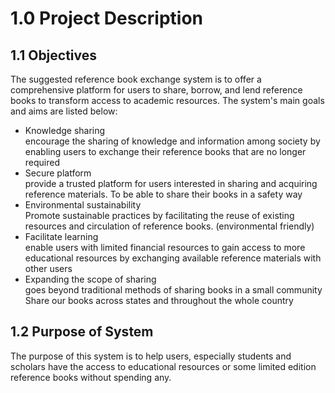 # 1.0 Project Description
## 1.1 Objectives
The suggested reference book exchange system is to offer a comprehensive platform for users to share, borrow, and lend reference books to transform access to academic resources. The system's main goals and aims are listed below:
- Knowledge sharing <br>
encourage the sharing of knowledge and information among society by enabling users to exchange their reference books that are no longer required
- Secure platform <br>
provide a trusted platform for users interested in sharing and acquiring reference materials. To be able to share their books in a safety way
- Environmental sustainability <br>
Promote sustainable practices by facilitating the reuse of existing resources and circulation of reference books. (environmental friendly)
- Facilitate learning <br>
enable users with limited financial resources to gain access to more educational resources by exchanging available reference materials with other users
- Expanding the scope of sharing <br>
goes beyond traditional methods of sharing books in a small community Share our books across states and throughout the whole country

## 1.2 Purpose of System
The purpose of this system is to help users, especially students and scholars have the access to educational resources or some limited edition reference books without spending any.
